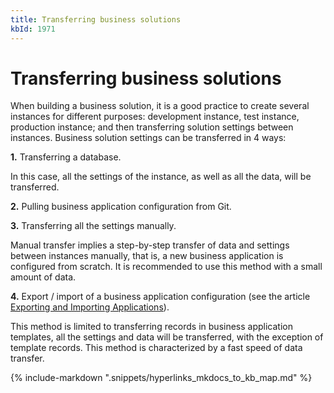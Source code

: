 ```yaml
---
title: Transferring business solutions
kbId: 1971
---
```



# Transferring business solutions

When building a business solution, it is a good practice to create several instances for different purposes: development instance, test instance, production instance; and then transferring solution settings between instances. Business solution settings can be transferred in 4 ways:

**1.** Transferring a database.

In this case, all the settings of the instance, as well as all the data, will be transferred.

**2.** Pulling business application configuration from Git.

**3.** Transferring all the settings manually.

Manual transfer implies a step-by-step transfer of data and settings between instances manually, that is, a new business application is configured from scratch. It is recommended to use this method with a small amount of data.

**4.** Export / import of a business application configuration (see the article [Exporting and Importing Applications](https://kb.comindware.ru/article.php?id=1973)).

This method is limited to transferring records in business application templates, all the settings and data will be transferred, with the exception of template records. This method is characterized by a fast speed of data transfer.

{% include-markdown ".snippets/hyperlinks_mkdocs_to_kb_map.md" %}
